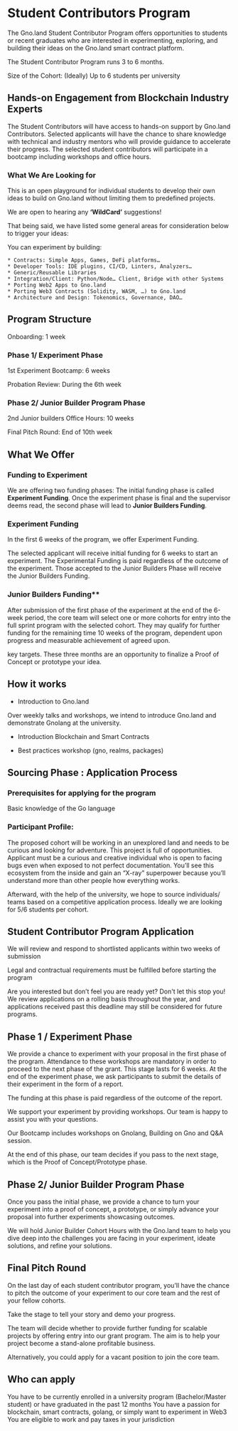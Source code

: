 # Student Contributors Program

The Gno.land Student Contributor Program offers opportunities to students or recent graduates who are interested in experimenting, exploring, and building their ideas on the Gno.land smart contract platform.

The Student Contributor Program runs 3 to 6 months.

Size of the Cohort: (Ideally) Up to 6 students per university



## Hands-on Engagement from Blockchain Industry Experts

The Student Contributors will have access to hands-on support by Gno.land Contributors. Selected applicants will have the chance to share knowledge with technical and industry mentors who will provide guidance to accelerate their progress. The selected student contributors will participate in a bootcamp including workshops and office hours.



### What We Are Looking for

This is an open playground for individual students to develop their own ideas to build on Gno.land without limiting them to predefined projects.

We are open to hearing any **‘WildCardʼ** suggestions!

That being said, we have listed some general areas for consideration below to trigger your ideas:

You can experiment by building:


	* Contracts: Simple Apps, Games, DeFi platforms…
	* Developer Tools: IDE plugins, CI/CD, Linters, Analyzers… 	
 	* Generic/Reusable Libraries
	* Integration/Client: Python/Node… Client, Bridge with other Systems 	
 	* Porting Web2 Apps to Gno.land
	* Porting Web3 Contracts (Solidity, WASM, …) to Gno.land
	* Architecture and Design: Tokenomics, Governance, DAO…



## Program Structure

Onboarding: 1 week

### Phase 1/ Experiment Phase

1st Experiment Bootcamp: 6 weeks

Probation Review: During the 6th week

### Phase 2/ Junior Builder Program Phase

2nd Junior builders Office Hours: 10 weeks

Final Pitch Round: End of 10th week

## What We Offer

### Funding to Experiment

We are offering two funding phases: The initial funding phase is called **Experiment Funding**. Once the experiment phase is final and the supervisor deems read, the second phase will lead to **Junior Builders Funding**.


### Experiment Funding

In the first 6 weeks of the program, we offer Experiment Funding.

The selected applicant will receive initial funding for 6 weeks to start an experiment. The Experimental Funding is paid regardless of the outcome of the experiment.
Those accepted to the Junior Builders Phase will receive the Junior Builders Funding.

### Junior Builders Funding**

After submission of the first phase of the experiment at the end of the 6-week period, the core team will select one or more cohorts for entry into the full sprint program with the selected cohort. They may qualify for further funding for the remaining time 10 weeks of the program, dependent upon progress and measurable achievement of agreed upon.

key targets. These three months are an opportunity to finalize a Proof of Concept
or prototype your idea.


## How it works

* Introduction to Gno.land 

Over weekly talks and workshops, we intend to introduce Gno.land and demonstrate Gnolang at the university.
	
* Introduction Blockchain and Smart Contracts
	
* Best practices workshop (gno, realms, packages)


## Sourcing Phase : Application Process

### Prerequisites for applying for the program	

Basic knowledge of the Go language

### Participant Profile:

The proposed cohort will be working in an unexplored land and needs to be curious and looking for adventure. This project is full of opportunities. Applicant must be a curious and creative individual who is open to facing bugs even when exposed to not perfect documentation. Youʼll see this ecosystem from the inside and gain an “X-rayˮ superpower because youʼll understand more than other people how everything works.

Afterward, with the help of the university, we hope to source individuals/ teams based on a competitive application process. Ideally we are looking for 5/6 students per cohort.

## Student Contributor Program Application

We will review and respond to shortlisted applicants within two weeks of submission

Legal and contractual requirements must be fulfilled before starting the program

Are you interested but donʼt feel you are ready yet? Don't let this stop you! We review applications on a rolling basis throughout the year, and applications received past this deadline may still be considered for future programs.

## Phase 1 / Experiment Phase

We provide a chance to experiment with your proposal in the first phase of the program. Attendance to these workshops are mandatory in order to proceed to the next phase of the grant. This stage lasts for 6 weeks. At the end of the experiment phase, we ask participants to submit the details of their experiment in the form of a report.

The funding at this phase is paid regardless of the outcome of the report.

We support your experiment by providing workshops. Our team is happy to assist you with your questions.

Our Bootcamp includes workshops on Gnolang, Building on Gno and Q&A session.

At the end of this phase, our team decides if you pass to the next stage, which is the Proof of Concept/Prototype phase.

## Phase 2/ Junior Builder Program Phase

Once you pass the initial phase, we provide a chance to turn your experiment into a proof of concept, a prototype, or simply advance your proposal into further experiments showcasing outcomes.

We will hold Junior Builder Cohort Hours with the Gno.land team to help you dive deep into the challenges you are facing in your experiment, ideate solutions, and refine your solutions.

## Final Pitch Round

On the last day of each student contributor program, youʼll have the chance to pitch the outcome of your experiment to our core team and the rest of your fellow cohorts.

Take the stage to tell your story and demo your progress.

The team will decide whether to provide further funding for scalable projects by offering entry into our grant program. The aim is to help your project become a stand-alone profitable business.

Alternatively, you could apply for a vacant position to join the core team.

## Who can apply

You have to be currently enrolled in a university program (Bachelor/Master student) or have graduated in the past 12 months
You have a passion for blockchain, smart contracts, golang, or simply want to experiment in Web3
You are eligible to work and pay taxes in your jurisdiction
